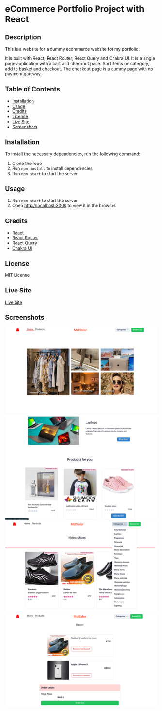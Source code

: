 # eCommerce Portfolio Project with React

## Description

This is a website for a dummy ecommerce website for my portfolio.

It is built with React, React Router, React Query and Chakra UI. It is a single page application with a cart and checkout page. Sort items on category, add to basket and checkout. The checkout page is a dummy page with no payment gateway.

## Table of Contents

- [Installation](#installation)
- [Usage](#usage)
- [Credits](#credits)
- [License](#license)
- [Live Site](#live-site)
- [Screenshots](#screenshots)

## Installation

To install the necessary dependencies, run the following command:

1. Clone the repo
2. Run `npm install` to install dependencies
3. Run `npm start` to start the server

## Usage

1. Run `npm start` to start the server
2. Open [http://localhost:3000](http://localhost:3000) to view it in the browser.

## Credits

- [React](https://reactjs.org/)
- [React Router](https://reactrouter.com/)
- [React Query](https://react-query.tanstack.com/)
- [Chakra UI](https://chakra-ui.com/)

## License

MIT License

## Live Site

[Live Site](https://ecommerce.ersinm.com/)

## Screenshots

![Screenshot](./screenshots/screenshots-1.png)
![Screenshot](./screenshots/screenshots-2.png)
![Screenshot](./screenshots/screenshots-3.png)
![Screenshot](./screenshots/screenshots-4.png)
